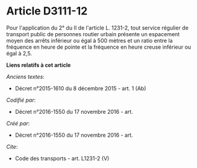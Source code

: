 # Article D3111-12

Pour l'application du 2° du II de l'article L. 1231-2, tout service régulier de transport public de personnes routier urbain
présente un espacement moyen des arrêts inférieur ou égal à 500 mètres et un ratio entre la fréquence en heure de pointe et
la fréquence en heure creuse inférieur ou égal à 2,5.

**Liens relatifs à cet article**

_Anciens textes_:

  - Décret n°2015-1610 du 8 décembre 2015 - art. 1 (Ab)

_Codifié par_:

  - Décret n°2016-1550 du 17 novembre 2016 - art.

_Créé par_:

  - Décret n°2016-1550 du 17 novembre 2016 - art.

_Cite_:

  - Code des transports - art. L1231-2 (V)
